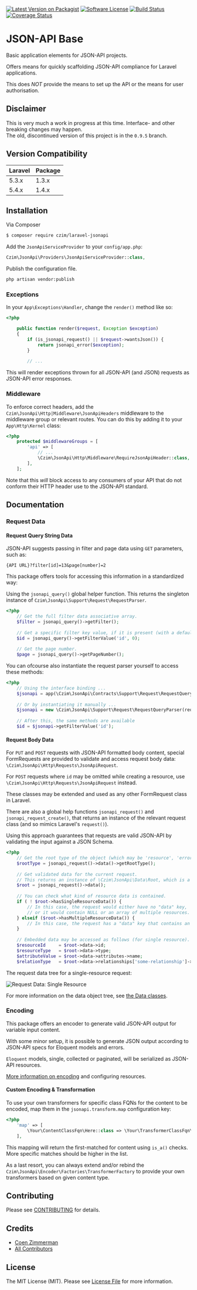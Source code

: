 [![Latest Version on Packagist][ico-version]][link-packagist]
[![Software License][ico-license]](LICENSE.md)
[![Build Status](https://travis-ci.org/czim/laravel-jsonapi.svg?branch=master)](https://travis-ci.org/czim/laravel-jsonapi)
[![Coverage Status](https://coveralls.io/repos/github/czim/laravel-jsonapi/badge.svg?branch=master)](https://coveralls.io/github/czim/laravel-jsonapi?branch=master)

# JSON-API Base

Basic application elements for JSON-API projects.

Offers means for quickly scaffolding JSON-API compliance for Laravel applications.

This does *NOT* provide the means to set up the API or the means for user authorisation.

## Disclaimer

This is very much a work in progress at this time. Interface- and other breaking changes may happen.  
The old, discontinued version of this project is in the `0.9.5` branch.

## Version Compatibility

 Laravel      | Package 
:-------------|:--------
 5.3.x        | 1.3.x
 5.4.x        | 1.4.x


## Installation

Via Composer

``` bash
$ composer require czim/laravel-jsonapi
```

Add the `JsonApiServiceProvider` to your `config/app.php`:

``` php
Czim\JsonApi\Providers\JsonApiServiceProvider::class,
```

Publish the configuration file.

``` bash
php artisan vendor:publish
```


### Exceptions

In your `App\Exceptions\Handler`, change the `render()` method like so:

```php
<?php

    public function render($request, Exception $exception)
    {
        if (is_jsonapi_request() || $request->wantsJson()) {
            return jsonapi_error($exception);
        }
        
        // ...
```

This will render exceptions thrown for all JSON-API (and JSON) requests as JSON-API error responses.


### Middleware

To enforce correct headers, add the `Czim\JsonApi\Http|Middleware\JsonApiHeaders` middleware
to the middleware group or relevant routes. You can do this by adding it to your `App\Http\Kernel` class:
 
```php
<?php
    protected $middlewareGroups = [
        'api' => [
            // ... 
            \Czim\JsonApi\Http\Middleware\RequireJsonApiHeader::class,
        ],
    ];
```

Note that this *will* block access to any consumers of your API that do not conform their HTTP header use
to the JSON-API standard.
 


## Documentation

### Request Data

#### Request Query String Data

JSON-API suggests passing in filter and page data using `GET` parameters, such as:

```
{API URL}?filter[id]=13&page[number]=2
```

This package offers tools for accessing this information in a standardized way:

Using the `jsonapi_query()` global helper function. 
This returns the singleton instance of `Czim\JsonApi\Support\Request\RequestParser`.

```php
<?php
    // Get the full filter data associative array.
    $filter = jsonapi_query()->getFilter();
    
    // Get a specific filter key value, if it is present (with a default fallback).
    $id = jsonapi_query()->getFilterValue('id', 0);
    
    // Get the page number.
    $page = jsonapi_query()->getPageNumber();
```

You can ofcourse also instantiate the request parser yourself to access these methods:

```php
<?php
    // Using the interface binding ...
    $jsonapi = app(\Czim\JsonApi\Contracts\Support\Request\RequestQueryParserInterface::class);
    
    // Or by instantiating it manually ...
    $jsonapi = new \Czim\JsonApi\Support\Request\RequestQueryParser(request());
    
    // After this, the same methods are available
    $id = $jsonapi->getFilterValue('id');
```

#### Request Body Data

For `PUT` and `POST` requests with JSON-API formatted body content, special FormRequests are provided to validate 
and access request body data: `\Czim\JsonApi\Http\Requests\JsonApiRequest`.

For `POST` requests where `id` may be omitted while creating a resource, use `\Czim\JsonApi\Http\Requests\JsonApiRequest` instead.

These classes may be extended and used as any other FormRequest class in Laravel.

There are also a global help functions `jsonapi_request()` and `jsonapi_request_create()`, 
that returns an instance of the relevant request class (and so mimics Laravel's `request()`).

Using this approach guarantees that requests are valid JSON-API by validating the input against a JSON Schema.

```php
<?php
    // Get the root type of the object (which may be 'resource', 'error' or 'meta').
    $rootType = jsonapi_request()->data()->getRootType();
    
    // Get validated data for the current request.
    // This returns an instance of \Czim\JsonApi\Data\Root, which is a data object tree.
    $root = jsonapi_request()->data();
    
    // You can check what kind of resource data is contained.
    if ( ! $root->hasSingleResourceData()) {
        // In this case, the request would either have no "data" key,
        // or it would contain NULL or an array of multiple resources.
    } elseif ($root->hasMultipleResourceData()) {
        // In this case, the request has a "data" key that contains an array of resources.
    }
    
    // Embedded data may be accessed as follows (for single resource).
    $resourceId     = $root->data->id;
    $resourceType   = $root->data->type; 
    $attributeValue = $root->data->attributes->name;
    $relationType   = $root->data->relationships['some-relationship']->data->type;
```

The request data tree for a single-resource request:
 
![Request Data: Single Resource](http://czim.github.io/laravel-jsonapi/images/jsonapi_data_tree_resource.png)

For more information on the data object tree, see [the Data classes](https://github.com/czim/laravel-jsonapi/tree/master/src/Data).


### Encoding

This package offers an encoder to generate valid JSON-API output for variable input content.

With some minor setup, it is possible to generate JSON output according to JSON-API specs for Eloquent models and errors.

`Eloquent` models, single, collected or paginated, will be serialized as JSON-API resources.
 
[More information on encoding](ENCODING.md) and configuring resources.


#### Custom Encoding & Transformation

To use your own transformers for specific class FQNs for the content to be encoded, map them in the `jsonapi.transform.map`
configuration key:

```php
<?php
    'map' => [
        \Your\ContentClassFqn\Here::class => \Your\TransformerClassFqn\Here::class,        
    ],
```

This mapping will return the first-matched for content using `is_a()` checks.
More specific matches should be higher in the list. 


As a last resort, you can always extend and/or rebind the `Czim\JsonApi\Encoder\Factories\TransformerFactory` 
to provide your own transformers based on given content type.



## Contributing

Please see [CONTRIBUTING](CONTRIBUTING.md) for details.


## Credits

- [Coen Zimmerman][link-author]
- [All Contributors][link-contributors]


## License

The MIT License (MIT). Please see [License File](LICENSE.md) for more information.

[ico-version]: https://img.shields.io/packagist/v/czim/laravel-jsonapi.svg?style=flat-square
[ico-license]: https://img.shields.io/badge/license-MIT-brightgreen.svg?style=flat-square
[ico-downloads]: https://img.shields.io/packagist/dt/czim/laravel-jsonapi.svg?style=flat-square

[link-packagist]: https://packagist.org/packages/czim/laravel-jsonapi
[link-downloads]: https://packagist.org/packages/czim/laravel-jsonapi
[link-author]: https://github.com/czim
[link-contributors]: ../../contributors
